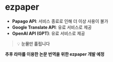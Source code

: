 # ezpaper
- **Papago API**: 서비스 종료로 인해 더 이상 사용이 불가
- **Google Translate API**: 유료 서비스로 제공
- **OpenAI API (GPT)**: 유료 서비스로 제공

> 💡 **눈물만 흘립니다**

**추후 라마를 이용한 논문 번역을 위한 ezpaper 개발 예정**
